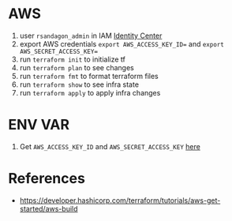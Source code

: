 
# AWS
1. user `rsandagon_admin` in IAM [Identity Center](https://d-9067f56e63.awsapps.com/start) 
1. export AWS credentials `export AWS_ACCESS_KEY_ID=` and `export AWS_SECRET_ACCESS_KEY=`
1. run `terraform init` to initialize tf
1. run `terraform plan` to see changes
1. run `terraform fmt` to format terraform files
1. run `terraform show` to see infra state 
1. run `terraform apply` to apply infra changes 

# ENV VAR
1. Get `AWS_ACCESS_KEY_ID` and `AWS_SECRET_ACCESS_KEY` [here](https://us-east-1.console.aws.amazon.com/iam/home#/users/details/rsandagon_admin/create-access-key)

# References
* https://developer.hashicorp.com/terraform/tutorials/aws-get-started/aws-build